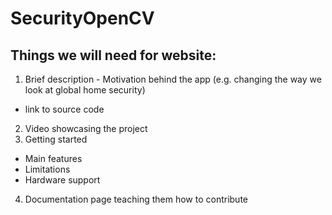 # SecurityOpenCV


## Things we will need for website:
1. Brief description - Motivation behind the app (e.g. changing the way we look at global home security)
- link to source code
2. Video showcasing the project
3. Getting started
  - Main features
  - Limitations
  - Hardware support
4. Documentation page teaching them how to contribute
